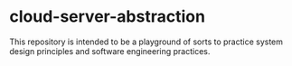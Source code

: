 # cloud-server-abstraction
This repository is intended to be a playground of sorts to practice system design principles and software engineering practices.
